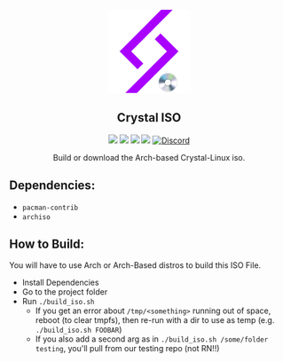 <p align="center">
  <a href="https://github.com/crystal-linux">
    <img src="https://raw.githubusercontent.com/crystal-linux/branding/main/icons/crystal-logo-minimal-iso.png" alt="Logo" width="150" height="150">
  </a>
</p>
<p align="center"> 
<h2 align="center"> Crystal ISO </h2>
</p>
<p align="center">
<img src=https://img.shields.io/github/stars/crystal-linux/iso?style=flat&color=a900ff />
<img src=https://img.shields.io/github/forks/crystal-linux/iso?style=flat&color=a900ff />
<img src=https://img.shields.io/github/issues/crystal-linux/iso?style=flat&color=a900ff />
<img src=https://img.shields.io/github/issues-pr/crystal-linux/iso?style=flat&color=a900ff />
<a href="https://discord.gg/yp4xpZeAgW"><img alt="Discord" src="https://img.shields.io/discord/825473796227858482?color=blue&label=Discord&logo=Discord&logoColor=white"?link=https://discord.gg/yp4xpZeAgW&link=https://discord.gg/yp4xpZeAgW> </p></a>
<p align="center"> Build or download the Arch-based Crystal-Linux iso. </p>

## Dependencies:
* `pacman-contrib`
* `archiso`

## How to Build:
You will have to use Arch or Arch-Based distros to build this ISO File.
* Install Dependencies
* Go to the project folder
* Run `./build_iso.sh`
    * If you get an error about `/tmp/<something>` running out of space, reboot (to clear tmpfs), then re-run with a dir to use as temp (e.g. `./build_iso.sh FOOBAR`)
    * If you also add a second arg as in `./build_iso.sh /some/folder testing`, you'll pull from our testing repo (not RN!!)
